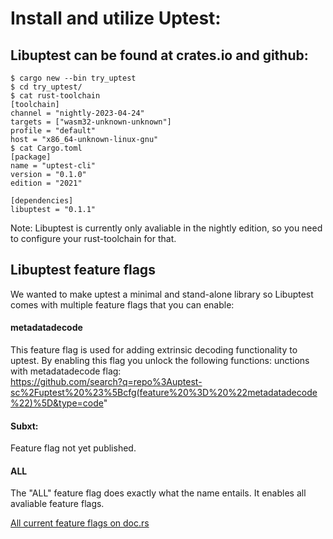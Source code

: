 # Install and utilize Uptest:  


## Libuptest can be found at crates.io and github:   
```shell 
$ cargo new --bin try_uptest  
$ cd try_uptest/
$ cat rust-toolchain
[toolchain]
channel = "nightly-2023-04-24"
targets = ["wasm32-unknown-unknown"]
profile = "default"
host = "x86_64-unknown-linux-gnu"
$ cat Cargo.toml  
[package]
name = "uptest-cli"
version = "0.1.0"
edition = "2021"

[dependencies]
libuptest = "0.1.1"
```

Note: Libuptest is currently only avaliable in the nightly edition, so you need to configure your rust-toolchain for that.  

## Libuptest feature flags  
We wanted to make uptest a minimal and stand-alone library so Libuptest comes with multiple feature flags that you can enable:

#### metadatadecode
This feature flag is used for adding extrinsic decoding functionality to uptest. By enabling this flag you unlock the following functions:
unctions with metadatadecode flag:  
https://github.com/search?q=repo%3Auptest-sc%2Fuptest%20%23%5Bcfg(feature%20%3D%20%22metadatadecode%22)%5D&type=code"

#### Subxt:  
Feature flag not yet published.   


#### ALL
The "ALL" feature flag does exactly what the name entails. It enables all avaliable feature flags.    



[All current feature flags on doc.rs](https://docs.rs/crate/libuptest/0.1.1/features)  
